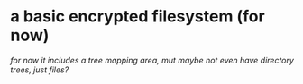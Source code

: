 # a basic encrypted filesystem (for now)
*for now it includes a tree mapping area, mut maybe not even have directory trees, just files?*
